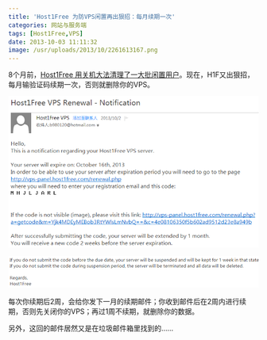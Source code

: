 ```yaml
---
title: 'Host1Free 为防VPS闲置再出狠招：每月续期一次'
categories: 网站与服务端
tags: [Host1Free,VPS]
date: 2013-10-03 11:11:32
image: /usr/uploads/2013/10/2261613167.png
---
```

8个月前，[Host1Free 用关机大法清理了一大批闲置用户](/article/modify-website/host1free-check-users-vps-actively-used.lantian)。现在，H1F又出狠招，每月输验证码续期一次，否则就删除你的VPS。

![/usr/uploads/2013/10/2261613167.png](../../../../usr/uploads/2013/10/2261613167.png)

![/usr/uploads/2013/10/3711407231.png](../../../../usr/uploads/2013/10/3711407231.png)

每次你续期后2周，会给你发下一月的续期邮件；你收到邮件后在2周内进行续期，否则先关闭你的VPS；再过1周不续期，就删除你的数据。

另外，这回的邮件居然又是在垃圾邮件箱里找到的……
